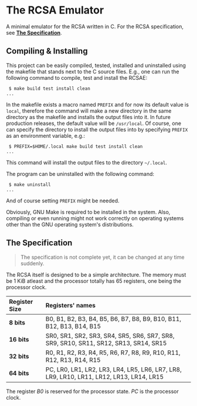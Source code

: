 # The RCSA Emulator

A minimal emulator for the RCSA written in C.  For the RCSA specification, see
[**The Specification**](#the-specification).

## Compiling & Installing

This project can be easily compiled, tested, installed and uninstalled using
the makefile that stands next to the C source files. E.g., one can run the
following command to compile, test and install the RCSAE:

```
 $ make build test install clean
...
```

In the makefile exists a macro named `PREFIX` and for now its default value is
`local`, therefore the command will make a new directory in the same directory
as the makefile and installs the output files into it.  In future production
releases, the default value will be `/usr/local`.  Of course, one can specify
the directory to install the output files into by specifying `PREFIX` as an
environment variable, e.g.:

```
 $ PREFIX=$HOME/.local make build test install clean
...
```

This command will install the output files to the directory `~/.local`.

The program can be uninstalled with the following command:

```
 $ make uninstall
...
```

And of course setting `PREFIX` might be needed.

Obviously, GNU Make is required to be installed in the system.  Also, compiling
or even running might not work correctly on operating systems other than the
GNU operating system's distributions.

## The Specification

> The specification is not complete yet, it can be changed at any time
> suddenly.

The RCSA itself is designed to be a simple architecture.  The memory must be
1 KiB atleast and the processor totally has 65 registers, one being the
processor clock.

| Register Size | Registers' names |
| :------------ | :--------------- |
| **8 bits**    | B0, B1, B2, B3, B4, B5, B6, B7, B8, B9, B10, B11, B12, B13, B14, B15 |
| **16 bits**   | SR0, SR1, SR2, SR3, SR4, SR5, SR6, SR7, SR8, SR9, SR10, SR11, SR12, SR13, SR14, SR15 |
| **32 bits**   | R0, R1, R2, R3, R4, R5, R6, R7, R8, R9, R10, R11, R12, R13, R14, R15 |
| **64 bits**   | PC, LR0, LR1, LR2, LR3, LR4, LR5, LR6, LR7, LR8, LR9, LR10, LR11, LR12, LR13, LR14, LR15 |

The register *B0* is reserved for the processor state.  *PC* is the processor
clock.
